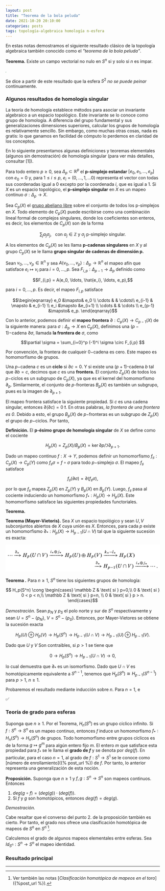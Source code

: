 ```yaml
---
layout: post
title: "Teorema de la bola peluda"
date: 2021-10-20 20:10:00
categories: posts
tags: topología-algebraica homología n-esfera
---
```


En estas notas demostramos el siguiente resultado clásico de la topología algebraica también conocido como el *"teorema de la bola peluda"*. 

**Teorema.** Existe un campo vectorial no nulo en $S^n$ si y solo si $n$ es impar.

<img src="https://upload.wikimedia.org/wikipedia/commons/1/14/Hairy_ball_one_pole.jpg" style="zoom:15%;" />

Se dice a partir de este resultado que la esfera $S^2$ *no se puede peinar* continuamente.

### Algunos resultados de homología singular

La teoría de homología establece métodos para asociar un invariante algebraico a un espacio topológico. Este invariante se lo conoce como grupo de homología. A diferencia del grupo fundamental y sus generalizaciones dimensiones superiores, calcular los grupos de homología es relativamente sencillo. Sin embargo, como muchas otras cosas, nada es gratis: lo que ganamos en facilidad de cómputo lo perdemos en claridad de los conceptos. 

En lo siguiente presentamos algunas definiciones y teoremas elementales (algunos sin demostración) de homología singular (para ver más detalles, consultar [1]).

Para todo entero $p\geq 0$, sea $\Delta_p \subset \mathbb R^p$ el **p-simplejo estandar** $[e_0, e_1, \ldots, e_p]$ con $e_0 = 0$ y, para $1 \leq i \leq p$, $e_i = (0, \ldots, 1, \ldots 0)$ representa el vector con todas sus coordenadas igual a 0 excepto por la coordenada $i$, que es igual a $1$. Si $X$ es un espacio topológico, el **p-simplejo singular** en $X$ es un mapeo continuo $\sigma: \Delta_p \rightarrow X$.

Sea $C_p(X)$ el [grupo abeliano libre]() sobre el conjunto de todos los p-simplejos en $X$. Todo elemento de $C_p(X)$ puede escribirse como una combinación lineal formal de complejos singulares, donde los coeficientes son enteros, es decir, los elementos de $C_p(X)$ son de la forma

$$ \sum_{j} a_j \sigma_j,  \ \ \text{ con } a_j \in \mathbb Z \text{ y } \sigma_j \text{ p-simplejo singular.}$$

A los elementos de $C_p(X)$ se les llama **p-cadenas singulares** en $X$ y al grupo $C_p(X)$ se le llama **grupo singular de cadenas de dimensión p.**

Sean $v_0, \ldots, v_p \in \mathbb R^n$ y sea $A(v_0, \ldots, v_p): \Delta_p \rightarrow \mathbb R^n$ el mapeo afín que satisface $e_i \mapsto v_i$ para $i=0, \ldots, p$. Sea $F_{i,p}: \Delta_{p-1} \rightarrow \Delta_p$ definido como

$$F_{i,p} = A(e_0, \ldots, \hat{e_i}, \ldots, e_p),$$

para $i=0, \ldots, p$. Es decir, el mapeo $F_{i, p}$ satisface

$$\begin{eqnarray} e_0 &\mapsto& e_0 \\ \cdots & & \cdots\\ e_{i-1} & \mapsto & e_{i-1} \\ e_i &\mapsto &e_{i+1} \\ \cdots & & \cdots \\ e_{p-1} &\mapsto& e_p. \end{eqnarray}$$

Con lo anterior, podemos definir el **mapeo frontera** $\partial: C_p(X) \rightarrow C_{p-1}(X)$ de la siguiente manera: para $\sigma: \Delta_p \rightarrow X$ en $C_p(X)$, definimos una $(p-1)-$cadena $\partial \sigma$, llamada **la frontera de** $\sigma$,  como

$$\partial \sigma = \sum_{i=0}^p (-1)^i \sigma \circ F_{i,p} $$

 Por convención, la frontera de cualqueir $0-$cadena es cero. Este mapeo es homomorfismo de grupos.

Una $p-$cadena $c$ es un **ciclo** si $\partial c = 0$. Y si existe una $(p+1)$-cadena $b$ tal que $\partial b = c$, decimos que $c$ es una **frontera.** El conjunto $Z_p(X)$ de todos los $p-$ciclos es un subgrupo de $C_p(X)$, ya que es el kernel del homomorfismo $\partial_p$. Similarmente, el conjunto de $p$-fronteras $B_p(X)$ es también un subgrupo, pues es la imagen de $\partial_{p+1}$. 

El mapeo frontera satisface la siguiente propiedad. Si $c$ es una cadena singular, entonces $\partial (\partial c) = 0$ :exclamation:. En otras palabras, *la frontera de una frontera es 0*. Debido a esto, el grupo $B_p(X)$ de $p-$fronteras es un subgrupo de $Z_p(X)$ el grupo de $p-$ciclos. Por tanto,

**Definición.** El **p-ésimo grupo de homología singular** de $X$ se define como el cociente

$$H_p(X) = Z_p(X) / B_p(X) = \ker \partial p / \Im \partial_{p+1}.$$

 Dado un mapeo continuo $f: X \rightarrow Y$, podemos definir un homomorfismo $f_{\sharp}: C_p(X) \rightarrow C_p(Y)$ como $f_\sharp \sigma = f \circ \sigma$ para todo $p-$simplejo $\sigma$. El mapeo $f_\sharp$ satisface 

$$f_\sharp(\partial \sigma) = \partial (f_\sharp \sigma),$$

por lo que $f_\sharp$ mapea  $Z_p(X)$ en $Z_p(Y)$ y $B_p(X)$ en $B_p(Y)$. Luego, $f_\sharp$ pasa al cociente induciendo un homomorfismo $f_\ast: H_p(X) \rightarrow H_p(X)$. Este homomorfismo satisface las siguientes propiedades functoriales. 

**Teorema.** 

**Teorema (Mayer-Vietoris).** Sea $X$ un espacio topológico y sean $U, V$ subconjuntos abiertos de $X$ cuya unión es $X$. Entonces, para cada $p$  existe un homomorfismo $\partial_\ast: H_p(X) \rightarrow H_{p-1}(U \cap V)$ tal que la siguiente sucesión es exacta:

![](../assets/images/mayer-vietoris.png)

**Teorema .** Para $n \geq 1$,  $S^n$ tiene los siguientes grupos de homología:

$$ H_p(S^n) \cong \begin{cases} \mathbb Z & \text{ si } p=0,\\ 0 & \text{ si } 0 < p < n,\\ \mathbb Z & \text{ si } p=n, \\ 0 & \text{ si } p > n. \end{cases}$$

*Demostración.* Sean $p_N$ y $p_S$ el polo norte y sur de $S^n$ respectivamente y sean $U = S^n - \{p_N\}$, $V = S^n - \{p_S\}$. Entonces, por Mayer-Vietores se obtiene la sucesión exacta

$$H_p(U) \oplus H_p(V) \rightarrow H_p(S^n) \rightarrow H_{p-1}(U\cap V) \rightarrow H_{p-1}(U) \oplus H_{p-1}(V).$$ 

Dado que $U$ y $V$ Son contraibles, si $p > 1$ se tiene que 

$$ 0 \rightarrow H_p(S^n) \rightarrow H_{p-1}(U \cap V) \rightarrow 0,$$

lo cual demuestra que $\partial_\ast$ es un isomorfismo. Dado que $U \cap V$ es homotópicamente equivalente a $S^{n-1}$, tenemos que $H_p(S^n) \cong H_{p-1}(S^{n-1})$ para $p>1$, $n \geq 1$.

Probaremos el resultado mediante inducción sobre $n$. Para $n=1$, e

:white_check_mark:

### Teoría de grado para esferas

Suponga que $n \geq 1$. Por el Teorema, $H_n(S^n)$ es un grupo cíclico infinito. Si $f: S^n \rightarrow S^n$ es un mapeo continuo, entonces $f$ induce un homomorfismo $f_\ast: H_n(S^n) \rightarrow H_n(S^n)$ de grupos. Todo homomorfismo entre grupos cíclicos es de la forma $g \mapsto g^m$ para algún entero fijo $m$. El entero $m$ que satisface esta propiedad para $f_\ast$ se le llama el **grado de $f$** y se denota por $deg(f).$ En particular, para el caso $n=1$, al grado de $f: S^1 \rightarrow S^1$ se le conoce como [número de enrollamiento]({% post_url %}) de $f$. Por tanto, lo anterior representa una generalización de esta noción.  

**Proposición.** Suponga que $n\geq1$ y $f,g : S^n \rightarrow S^n$ son mapeos continuos. Entonces 

1. $deg(g \circ f) = (deg(g)) \cdot (deg(f))$.
2. Si $f$ y $g$ son homotópicos, entonces $deg(f) = deg(g)$.

*Demostración.*

Cabe resaltar que el converso del punto 2. de la proposición también es cierto. Por tanto, el grado nos ofrece una clasificación homotópica de mapeos de $S^n$ en $S^n$ [^1].

Calculemos el grado de algunos mapeos elementales entre esferas. Sea $Id_{S^n}: S^n \rightarrow S^n$ el mapeo identidad. 

### Resultado principal



[^1]: Ver también las notas [*Clasificación homotópica de mapeos en el toro*]({%post_url %}).

---